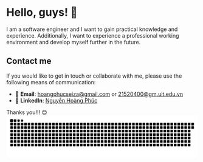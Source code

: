 # Hello, guys! 👋

I am a software engineer and I want to gain practical knowledge and experience. Additionally, I want to experience a professional working environment and develop myself further in the future.

## Contact me

If you would like to get in touch or collaborate with me, please use the following means of communication:

- 📧 **Email**: [hoangphucseiza@gmail.com](mailto:hoangphucseiza@gmail.com) or [21520400@gm.uit.edu.vn](mailto:21520400@gm.uit.edu.vn)
- 💼 **LinkedIn**: [Nguyễn Hoàng Phúc](https://www.linkedin.com/in/hoangphucseiza/)

Thanks you!!! 😊
<br>
![snake gif](https://github.com/TekyaygilFethi/TekyaygilFethi/blob/output/github-contribution-grid-snake.svg)
